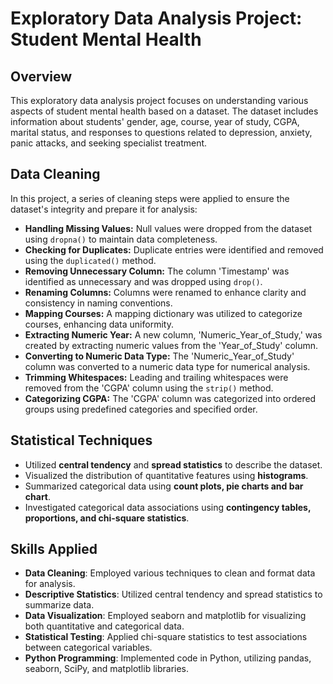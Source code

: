 # Exploratory Data Analysis Project: Student Mental Health

## Overview

This exploratory data analysis project focuses on understanding various aspects of student mental health based on a dataset. The dataset includes information about students' gender, age, course, year of study, CGPA, marital status, and responses to questions related to depression, anxiety, panic attacks, and seeking specialist treatment.

## Data Cleaning

In this project, a series of cleaning steps were applied to ensure the dataset's integrity and prepare it for analysis:

- **Handling Missing Values:** Null values were dropped from the dataset using `dropna()` to maintain data completeness.
- **Checking for Duplicates:** Duplicate entries were identified and removed using the `duplicated()` method.
- **Removing Unnecessary Column:** The column 'Timestamp' was identified as unnecessary and was dropped using `drop()`.
- **Renaming Columns:** Columns were renamed to enhance clarity and consistency in naming conventions.
- **Mapping Courses:** A mapping dictionary was utilized to categorize courses, enhancing data uniformity.
- **Extracting Numeric Year:** A new column, 'Numeric_Year_of_Study,' was created by extracting numeric values from the 'Year_of_Study' column.
- **Converting to Numeric Data Type:** The 'Numeric_Year_of_Study' column was converted to a numeric data type for numerical analysis.
- **Trimming Whitespaces:** Leading and trailing whitespaces were removed from the 'CGPA' column using the `strip()` method.
- **Categorizing CGPA:** The 'CGPA' column was categorized into ordered groups using predefined categories and specified order.

## Statistical Techniques
 - Utilized **central tendency** and **spread statistics** to describe the dataset.
 - Visualized the distribution of quantitative features using **histograms**.
 - Summarized categorical data using **count plots, pie charts and bar chart**.
 - Investigated categorical data associations using **contingency tables, proportions, and chi-square statistics**.

## Skills Applied

- **Data Cleaning**: Employed various techniques to clean and format data for analysis.
- **Descriptive Statistics**: Utilized central tendency and spread statistics to summarize data.
- **Data Visualization**: Employed seaborn and matplotlib for visualizing both quantitative and categorical data.
- **Statistical Testing**: Applied chi-square statistics to test associations between categorical variables.
- **Python Programming**: Implemented code in Python, utilizing pandas, seaborn, SciPy, and matplotlib libraries.
